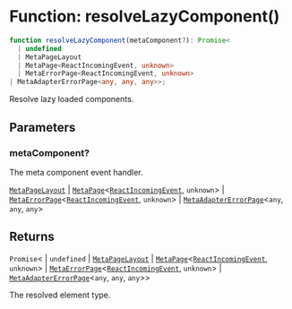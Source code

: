 # Function: resolveLazyComponent()

```ts
function resolveLazyComponent(metaComponent?): Promise<
  | undefined
  | MetaPageLayout
  | MetaPage<ReactIncomingEvent, unknown>
  | MetaErrorPage<ReactIncomingEvent, unknown>
| MetaAdapterErrorPage<any, any, any>>;
```

Resolve lazy loaded components.

## Parameters

### metaComponent?

The meta component event handler.

[`MetaPageLayout`](../../declarations/interfaces/MetaPageLayout.md) | [`MetaPage`](../../declarations/interfaces/MetaPage.md)\<[`ReactIncomingEvent`](../../declarations/type-aliases/ReactIncomingEvent.md), `unknown`\> | [`MetaErrorPage`](../../declarations/interfaces/MetaErrorPage.md)\<[`ReactIncomingEvent`](../../declarations/type-aliases/ReactIncomingEvent.md), `unknown`\> | [`MetaAdapterErrorPage`](../../declarations/interfaces/MetaAdapterErrorPage.md)\<`any`, `any`, `any`\>

## Returns

`Promise`\<
  \| `undefined`
  \| [`MetaPageLayout`](../../declarations/interfaces/MetaPageLayout.md)
  \| [`MetaPage`](../../declarations/interfaces/MetaPage.md)\<[`ReactIncomingEvent`](../../declarations/type-aliases/ReactIncomingEvent.md), `unknown`\>
  \| [`MetaErrorPage`](../../declarations/interfaces/MetaErrorPage.md)\<[`ReactIncomingEvent`](../../declarations/type-aliases/ReactIncomingEvent.md), `unknown`\>
  \| [`MetaAdapterErrorPage`](../../declarations/interfaces/MetaAdapterErrorPage.md)\<`any`, `any`, `any`\>\>

The resolved element type.
